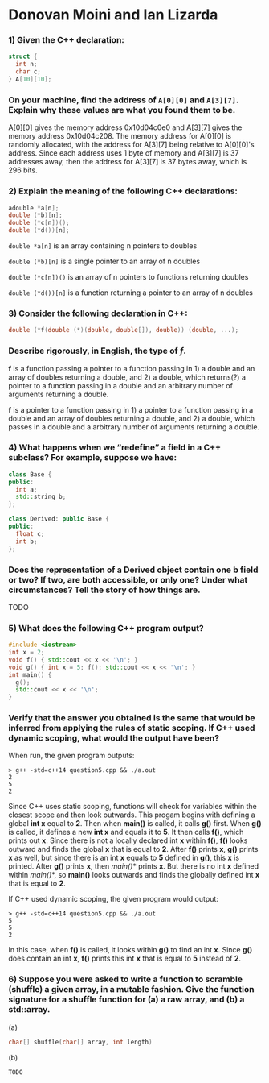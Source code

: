 # Donovan Moini and Ian Lizarda

### 1) Given the C++ declaration:
```C++
struct {
  int n;
  char c;
} A[10][10];    
```
### On your machine, find the address of `A[0][0]` and `A[3][7]`. Explain why these values are what you found them to be.

A[0][0] gives the memory address 0x10d04c0e0 and A[3][7] gives the memory address 0x10d04c208.
The memory address for A[0][0] is randomly allocated, with the address for A[3][7] being relative to 
A[0][0]'s address. Since each address uses 1 byte of memory and A[3][7] is 37 addresses away, then the 
address for A[3][7] is 37 bytes away, which is 296 bits.

### 2) Explain the meaning of the following C++ declarations:
```C++
adouble *a[n];
double (*b)[n];
double (*c[n])();
double (*d())[n];
```
`double *a[n]` is an array containing n pointers to doubles

`double (*b)[n]` is a single pointer to an array of n doubles

`double (*c[n])()` is an array of n pointers to functions returning doubles

`double (*d())[n]` is a function returning a pointer to an array of n doubles

### 3) Consider the following declaration in C++:
```C++
double (*f(double (*)(double, double[]), double)) (double, ...);
```
### Describe rigorously, in English, the type of *f*.
**f** is a function passing a pointer to a function passing in 1) a double and an array of doubles returning a double, and 2) a double, which returns(?) a pointer to a function passing in a double and an arbitrary number of arguments returning a double.

**f** is a pointer to a function passing in 1) a pointer to a function passing in a double and an array of doubles returning a double, and 2) a double, which passes in a double and a arbitrary number of arguments returning a double.

### 4) What happens when we “redefine” a field in a C++ subclass? For example, suppose we have:
```C++
class Base {
public:
  int a;
  std::string b;
};

class Derived: public Base {
public:
  float c;
  int b;
};
```
### Does the representation of a Derived object contain one b field or two? If two, are both accessible, or only one? Under what circumstances? Tell the story of how things are.
TODO

### 5) What does the following C++ program output?
```C++
#include <iostream>
int x = 2;
void f() { std::cout << x << '\n'; }
void g() { int x = 5; f(); std::cout << x << '\n'; }
int main() {
  g();
  std::cout << x << '\n';
}
```
### Verify that the answer you obtained is the same that would be inferred from applying the rules of static scoping. If C++ used dynamic scoping, what would the output have been?
When run, the given program outputs:
```shell
> g++ -std=c++14 question5.cpp && ./a.out
2
5
2
```
Since C++ uses static scoping, functions will check for variables within the closest scope and then look outwards.
This progam begins with defining a global **int x** equal to **2**.
Then when **main()** is called, it calls **g()** first. When **g()** is called, it defines a new **int x** and equals it to **5**.
It then calls **f()**, which prints out **x**.
Since there is not a locally declared int **x** within **f()**, **f()** looks outward and finds the global **x** that is equal to **2**.
After **f()** prints **x**, **g()** prints **x** as well, but since there is an int **x** equals to **5** defined in **g()**, this **x** is printed.
After **g()** prints **x**, then **main*()** prints **x**.
But there is no int **x** defined within **main*()**, so **main()** looks outwards and finds the globally defined int **x** that is equal to **2**.

If C++ used dynamic scoping, the given program would output:
```shell
> g++ -std=c++14 question5.cpp && ./a.out
5
5
2
```
In this case, when **f()** is called, it looks within **g()** to find an int **x**.
Since **g()** does contain an int **x**, **f()** prints this int **x** that is equal to **5** instead of **2**.

### 6) Suppose you were asked to write a function to scramble (shuffle) a given array, in a mutable fashion. Give the function signature for a shuffle function for (a) a raw array, and (b) a std::array.
(a)
```C++
char[] shuffle(char[] array, int length)
```
(b)
```C++
TODO
```
